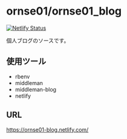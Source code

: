 # ornse01/ornse01_blog
[![Netlify Status](https://api.netlify.com/api/v1/badges/c8602cf3-575b-466f-8a69-6eaeee8f3e0c/deploy-status)](https://app.netlify.com/sites/ornse01-blog/deploys)

個人ブログのソースです。

## 使用ツール
* rbenv
* middleman
* middleman-blog
* netlify

## URL
https://ornse01-blog.netlify.com/

